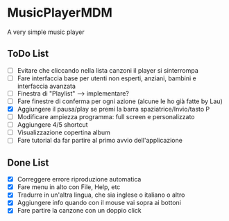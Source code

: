 # MusicPlayerMDM
A very simple music player

## ToDo List
- [ ] Evitare che cliccando nella lista canzoni il player si sinterrompa
- [ ] Fare interfaccia base per utenti non esperti, anziani, bambini e interfaccia avanzata
- [ ] Finestra di "Playlist" --> implementare?
- [ ] Fare finestre di conferma per ogni azione (alcune le ho già fatte by Lau)
- [X] Aggiungere il pausa/play se premi la barra spaziatrice/Invio/tasto P
- [ ] Modificare ampiezza programma: full screen e personalizzato
- [ ] Aggiungere 4/5 shortcut
- [ ] Visualizzazione copertina album
- [ ] Fare tutorial da far partire al primo avvio dell'applicazione

## Done List
- [X] Correggere errore riproduzione automatica
- [X] Fare menu in alto con File, Help, etc
- [X] Tradurre in un'altra lingua, che sia inglese o italiano o altro
- [X] Aggiungere info quando con il mouse vai sopra ai bottoni
- [X] Fare partire la canzone con un doppio click 
